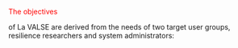 <style>
    .font{
        color:red
    }
</style>
<p class="font">The objectives<p> of La VALSE are derived from the needs of two target user groups, resilience researchers and system administrators:
